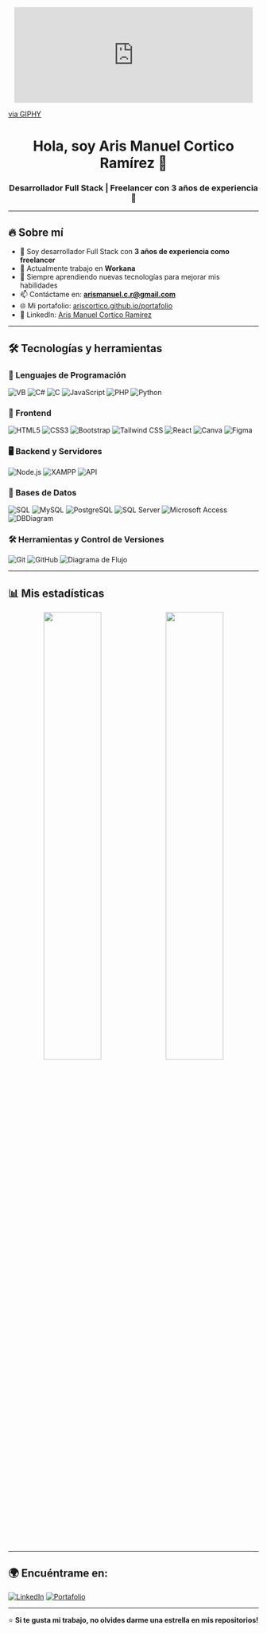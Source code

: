<p align="center">
<iframe src="https://giphy.com/embed/FlqpAfjtYPVNNMSHpK" width="480" height="192" style="" frameBorder="0" class="giphy-embed" allowFullScreen></iframe><p><a href="https://giphy.com/gifs/FlqpAfjtYPVNNMSHpK">via GIPHY</a></p>
</p>

<h1 align="center">Hola, soy Aris Manuel Cortico Ramírez 👋</h1>
<h3 align="center">Desarrollador Full Stack | Freelancer con 3 años de experiencia 🚀</h3>



---

## 🔥 Sobre mí
- 🎯 Soy desarrollador Full Stack con **3 años de experiencia como freelancer**  
- 💼 Actualmente trabajo en **Workana**  
- 🌱 Siempre aprendiendo nuevas tecnologías para mejorar mis habilidades  
- 📫 Contáctame en: **arismanuel.c.r@gmail.com**  
- 🌐 Mi portafolio: [ariscortico.github.io/portafolio](https://ariscortico.github.io/portafolio/)  
- 💼 LinkedIn: [Aris Manuel Cortico Ramírez](https://www.linkedin.com/in/aris-manuel-cortico-ramirez-550106340/)  

---

## 🛠️ Tecnologías y herramientas

### 🚀 Lenguajes de Programación
![VB](https://img.shields.io/badge/-Visual%20Basic-5C2D91?style=flat&logo=visualbasic&logoColor=white)
![C#](https://img.shields.io/badge/-C%23-239120?style=flat&logo=c-sharp&logoColor=white)
![C](https://img.shields.io/badge/-C-A8B9CC?style=flat&logo=c&logoColor=black)
![JavaScript](https://img.shields.io/badge/-JavaScript-F7DF1E?style=flat&logo=javascript&logoColor=black)
![PHP](https://img.shields.io/badge/-PHP-777BB4?style=flat&logo=php&logoColor=white)
![Python](https://img.shields.io/badge/-Python-3776AB?style=flat&logo=python&logoColor=white)

### 🎨 Frontend  
![HTML5](https://img.shields.io/badge/-HTML5-E34F26?style=flat&logo=html5&logoColor=white)
![CSS3](https://img.shields.io/badge/-CSS3-1572B6?style=flat&logo=css3)
![Bootstrap](https://img.shields.io/badge/-Bootstrap-7952B3?style=flat&logo=bootstrap&logoColor=white)
![Tailwind CSS](https://img.shields.io/badge/-Tailwind%20CSS-06B6D4?style=flat&logo=tailwindcss&logoColor=white)
![React](https://img.shields.io/badge/-React-61DAFB?style=flat&logo=react&logoColor=black)
![Canva](https://img.shields.io/badge/-Canva-00C4CC?style=flat&logo=canva&logoColor=white)
![Figma](https://img.shields.io/badge/-Figma-F24E1E?style=flat&logo=figma&logoColor=white)

### 🖥️ Backend y Servidores  
![Node.js](https://img.shields.io/badge/-Node.js-339933?style=flat&logo=node.js&logoColor=white)
![XAMPP](https://img.shields.io/badge/-XAMPP-FB7A24?style=flat&logo=xampp&logoColor=white)
![API](https://img.shields.io/badge/-API-005571?style=flat&logo=fastapi&logoColor=white)

### 💾 Bases de Datos  
![SQL](https://img.shields.io/badge/-SQL-4479A1?style=flat&logo=sql&logoColor=white)
![MySQL](https://img.shields.io/badge/-MySQL-4479A1?style=flat&logo=mysql&logoColor=white)
![PostgreSQL](https://img.shields.io/badge/-PostgreSQL-336791?style=flat&logo=postgresql&logoColor=white)
![SQL Server](https://img.shields.io/badge/-SQL%20Server-CC2927?style=flat&logo=microsoft-sql-server&logoColor=white)
![Microsoft Access](https://img.shields.io/badge/-Microsoft%20Access-A4373A?style=flat&logo=microsoft-access&logoColor=white)
![DBDiagram](https://img.shields.io/badge/-DBDiagram-0078D7?style=flat&logo=microsoft-azure&logoColor=white)

### 🛠️ Herramientas y Control de Versiones  
![Git](https://img.shields.io/badge/-Git-F05032?style=flat&logo=git&logoColor=white)
![GitHub](https://img.shields.io/badge/-GitHub-181717?style=flat&logo=github)
![Diagrama de Flujo](https://img.shields.io/badge/-Diagrama%20de%20Flujo-0078D7?style=flat&logo=drawio&logoColor=white)

---

## 📊 Mis estadísticas
<p align="center">
  <img width="48%" src="https://github-readme-stats.vercel.app/api?username=ariscortico&show_icons=true&theme=tokyonight" />
  <img width="48%" src="https://github-readme-streak-stats.herokuapp.com/?user=ariscortico&theme=tokyonight" />
</p>

---

## 🌍 Encuéntrame en:
[![LinkedIn](https://img.shields.io/badge/-LinkedIn-0077B5?style=flat&logo=linkedin&logoColor=white)](https://www.linkedin.com/in/aris-manuel-cortico-ramirez-550106340/)
[![Portafolio](https://img.shields.io/badge/-Portafolio-FF5722?style=flat&logo=google-chrome&logoColor=white)](https://ariscortico.github.io/portafolio/)

---

⭐ **Si te gusta mi trabajo, no olvides darme una estrella en mis repositorios!**  
